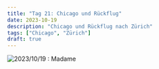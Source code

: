 ```yaml
---
title: "Tag 21: Chicago und Rückflug"
date: 2023-10-19
description: "Chicago und Rückflug nach Zürich"
tags: ["Chicago", "Zürich"]
draft: true
---
```


![](/images/A9C917F5-635C-4AEC-95B0-EEF4B77CE019.jpeg "2023/10/19 : Madame")

